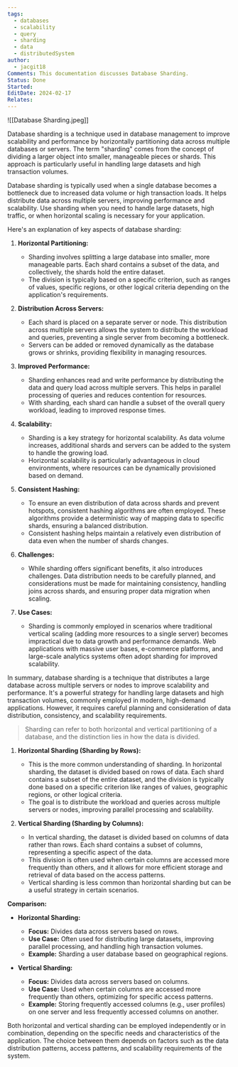 ```yaml
---
tags:
  - databases
  - scalability
  - query
  - sharding
  - data
  - distributedSystem
author:
  - jacgit18
Comments: This documentation discusses Database Sharding.
Status: Done
Started: 
EditDate: 2024-02-17
Relates:
---
```

![[Database Sharding.jpeg]]

Database sharding is a technique used in database management to improve scalability and performance by horizontally partitioning data across multiple databases or servers. The term "sharding" comes from the concept of dividing a larger object into smaller, manageable pieces or shards. This approach is particularly useful in handling large datasets and high transaction volumes.

Database sharding is typically used when a single database becomes a bottleneck due to increased data volume or high transaction loads. It helps distribute data across multiple servers, improving performance and scalability. Use sharding when you need to handle large datasets, high traffic, or when horizontal scaling is necessary for your application.

Here's an explanation of key aspects of database sharding:

1. **Horizontal Partitioning:**
   - Sharding involves splitting a large database into smaller, more manageable parts. Each shard contains a subset of the data, and collectively, the shards hold the entire dataset.
   - The division is typically based on a specific criterion, such as ranges of values, specific regions, or other logical criteria depending on the application's requirements.

2. **Distribution Across Servers:**
   - Each shard is placed on a separate server or node. This distribution across multiple servers allows the system to distribute the workload and queries, preventing a single server from becoming a bottleneck.
   - Servers can be added or removed dynamically as the database grows or shrinks, providing flexibility in managing resources.

3. **Improved Performance:**
   - Sharding enhances read and write performance by distributing the data and query load across multiple servers. This helps in parallel processing of queries and reduces contention for resources.
   - With sharding, each shard can handle a subset of the overall query workload, leading to improved response times.

4. **Scalability:**
   - Sharding is a key strategy for horizontal scalability. As data volume increases, additional shards and servers can be added to the system to handle the growing load.
   - Horizontal scalability is particularly advantageous in cloud environments, where resources can be dynamically provisioned based on demand.

5. **Consistent Hashing:**
   - To ensure an even distribution of data across shards and prevent hotspots, consistent hashing algorithms are often employed. These algorithms provide a deterministic way of mapping data to specific shards, ensuring a balanced distribution.
   - Consistent hashing helps maintain a relatively even distribution of data even when the number of shards changes.

6. **Challenges:**
   - While sharding offers significant benefits, it also introduces challenges. Data distribution needs to be carefully planned, and considerations must be made for maintaining consistency, handling joins across shards, and ensuring proper data migration when scaling.

7. **Use Cases:**
   - Sharding is commonly employed in scenarios where traditional vertical scaling (adding more resources to a single server) becomes impractical due to data growth and performance demands. Web applications with massive user bases, e-commerce platforms, and large-scale analytics systems often adopt sharding for improved scalability.

In summary, database sharding is a technique that distributes a large database across multiple servers or nodes to improve scalability and performance. It's a powerful strategy for handling large datasets and high transaction volumes, commonly employed in modern, high-demand applications. However, it requires careful planning and consideration of data distribution, consistency, and scalability requirements.



> Sharding can refer to both horizontal and vertical partitioning of a database, and the distinction lies in how the data is divided.

1. **Horizontal Sharding (Sharding by Rows):**
   - This is the more common understanding of sharding. In horizontal sharding, the dataset is divided based on rows of data. Each shard contains a subset of the entire dataset, and the division is typically done based on a specific criterion like ranges of values, geographic regions, or other logical criteria.
   - The goal is to distribute the workload and queries across multiple servers or nodes, improving parallel processing and scalability.

2. **Vertical Sharding (Sharding by Columns):**
   - In vertical sharding, the dataset is divided based on columns of data rather than rows. Each shard contains a subset of columns, representing a specific aspect of the data.
   - This division is often used when certain columns are accessed more frequently than others, and it allows for more efficient storage and retrieval of data based on the access patterns.
   - Vertical sharding is less common than horizontal sharding but can be a useful strategy in certain scenarios.

**Comparison:**

- **Horizontal Sharding:**
  - **Focus:** Divides data across servers based on rows.
  - **Use Case:** Often used for distributing large datasets, improving parallel processing, and handling high transaction volumes.
  - **Example:** Sharding a user database based on geographical regions.

- **Vertical Sharding:**
  - **Focus:** Divides data across servers based on columns.
  - **Use Case:** Used when certain columns are accessed more frequently than others, optimizing for specific access patterns.
  - **Example:** Storing frequently accessed columns (e.g., user profiles) on one server and less frequently accessed columns on another.

Both horizontal and vertical sharding can be employed independently or in combination, depending on the specific needs and characteristics of the application. The choice between them depends on factors such as the data distribution patterns, access patterns, and scalability requirements of the system.